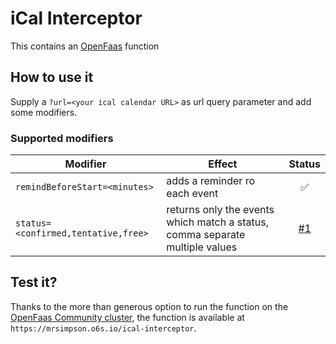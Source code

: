 # iCal Interceptor

This contains an [OpenFaas](https://www.openfaas.com/) function 

## How to use it

Supply a `?url=<your ical calendar URL>` as url query parameter and add some modifiers.

### Supported modifiers

| Modifier | Effect | Status |
| -------- | ------ |:------:|  
| `remindBeforeStart=<minutes>` | adds a reminder ro each event | ✅ |
| `status=<confirmed,tentative,free>` | returns only the events which match a status, comma separate multiple values | [#1](https://github.com/mrsimpson/ical-interceptor/issues/1) |

## Test it?

Thanks to the more than generous option to run the function on the [OpenFaas Community cluster](https://github.com/openfaas/community-cluster/tree/master/docs), the function is available at `https://mrsimpson.o6s.io/ical-interceptor`.
